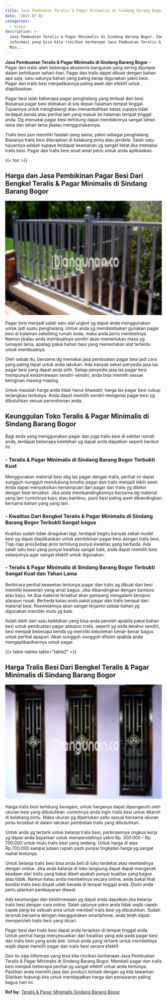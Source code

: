 ```yaml
---
title: Jasa Pembuatan Teralis & Pagar Minimalis di Sindang Barang Bogor
date: '2025-07-01'
categories:
  - biaya
description: >-
  Jasa Pembuatan Teralis & Pagar Minimalis di Sindang Barang Bogor. Dan itu saja
  informasi yang bisa kita rincikan berkenaan Jasa Pembuatan Teralis & Pagar
  Min...
---
```


**Jasa Pembuatan Teralis & Pagar Minimalis di Sindang Barang Bogor** – Pagar dan tralis ialah beberapa aksesoris bangunan yang sering dijumpai dalam kehidupan sehari-hari. Pagar dan trails dapat dibuat dengan bahan apa saja, satu-satunya bahan yang paling kerap digunakan yakni besi. Pagar dan trails besi menjadikannya paling awet dan efektif untuk diaplikasikan.

Pagar besi ialah beberapa pagar penghalang yang terbuat dari besi. Biasanya pagar besi diletakan di sisi depan halaman tempat tinggal. Tujuannya untuk menghalangi atau menambahkan batas supaya tidak terdapat benda atau perihal lain yang masuk ke halaman tempat tinggal anda. Dg memakai pagar besi terhitung dapat membikinnya sangat tahan lama dan tahan lama jikalau menggunakannya.

Tralis besi pun memiliki faedah yang sama, yakni sebagai penghalang. Biasanya trails besi diterapkan di belakang pintu atau jendela. Salah satu tujuannya adalah supaya terdapat keamanan yg sangat ketat jika memakai tralis besi. Pagar dan tralis besi amat amat perlu untuk anda aplikasikan.

{{< toc >}}

## Harga dan Jasa Pembikinan Pagar Besi Dari Bengkel Teralis & Pagar Minimalis di Sindang Barang Bogor

![Jasa Pembuatan Teralis & Pagar Minimalis di Sindang Barang Bogor](/images/pagar-minimalis-murah-66.png)

Pagar besi menjadi salah satu alat urgent yg dapat anda menggunakan untuk jadi suatu penghalang. Untuk anda yg mendambakan gunakan pagar besi di halaman sekeliling rumah anda, maka anda perlu membelinya. Namun jikalau anda membuatnya sendiri akan memerlukan masa yg lumayan lama, apalagi pakai bahan besi yang memerlukan alat tertentu untuk membuatnya.

Oleh sebab itu, bersama dg memakai jasa pembuatan pagar besi jadi cara yang paling tepat untuk anda lakukan. Ada banyak sekali penyedia jasa las pagar besi yang dapat anda pilih. Setiap penyedia jasa las pagar besi mempunyai keistimewaan sendiri-sendiri, anda bisa memilih sesuai keinginan masing-masing.

Untuk masalah harga anda tidak harus khawatir, harga las pagar besi cukup terjangkau tentunya. Anda dapat memilih sendiri mengenai pagar besi yg dibutuhkan sesuai permohonan anda.

## Keunggulan Toko Teralis & Pagar Minimalis di Sindang Barang Bogor

Bagi anda yang menggunakan pagar dan juga tralis besi di sekitar rumah anda, terdapat beberapa kelebihan yg dapat anda dapatkan seperti berikut ini.

### \- Teralis & Pagar Minimalis di Sindang Barang Bogor Terbukti Kuat

Menggunakan material besi sbg las pagar dengan tralis, perihal ini dapat sungguh-sungguh mendukung kondisi pagar dan tralis menjadi lebih awet. Anda dapat menyaksikan kemampuan dari pagar dan tralis yg dibikin dengan besi tersebut. Jika anda membandingkannya bersama dg material yang lain contohnya kayu atau bamboo, pasti besi paling awet dibandingkan bersama bahan yang yang lain.

### \- Kwalitas Dari Bengkel Teralis & Pagar Minimalis di Sindang Barang Bogor Terbukti Sangat bagus

Kualitas sudah tidak diragukan lagi, terdapat begitu banyak sekali model besi yg dapat diaplikasikan untuk pembikinan pagar besi dengan tralis besi. Tiap-tiap jenisSetiap jenis terhitung punyai kwalitas yang berbeda. Ada salah satu besi yang punyai kwalitas sangat baik, anda dapat memilih besi selanjutnya agar sangat efektif untuk digunakan.

### \- Teralis & Pagar Minimalis di Sindang Barang Bogor Terbukti Sangat Kuat dan Tahan Lama

Berbicara perihal keawetan tentunya pagar dan tralis yg dibuat dari besi memiliki keawetan yang amat bagus. Jika dibandingkan dengan bamboo atau kayu, ke dua material tersebut akan gampang mengalami keropos ataupun rusak. Berbeda kalau anda pakai pagar dan tralis berasal dari material besi. Keawetannya akan sangat terjamin sebab bahan yg digunakan memiliki mutu yg baik.

Itulah lebih dari satu kelebihan yang bisa anda peroleh apabila pakai bahan besi untuk pembuatan pagar ataupun tralis. seperti yg anda ketahui sendiri, besi menjadi beberapa benda yg memiliki kebolehan benar-benar bagus untuk perihal apapun. Akan sungguh-sungguh efisien apabila anda mengaplikasikannya untuk pagar.

{{< table-tables table="table2" >}}

## Harga Tralis Besi Dari Bengkel Teralis & Pagar Minimalis di Sindang Barang Bogor

![Jasa Pembuatan Teralis & Pagar Minimalis di Sindang Barang Bogor](/images/teralis-minimalis-murah-40.png)

Harga tralis besi terhitung beragam, untuk harganya dapat dipengaruhi oleh ukuran besi yang dibutuhkan. contohnya anda ingin tralis besi untuk ditaruh di belakang pintu. Maka ukuran yg diperlukan yaitu sesuai bersama ukuran pintu tersebut di dalam lakukan pembelian tralis yang dibutuhkan.

Untuk anda yg tertarik untuk belanja tralis besi, perkiraannya ongkos kerja yg dapat anda bayarkan untuk memperolehnya yakni Rp. 300.000 – Rp. 700.000 untuk mutu tralis besi yang sedang. Untuk harga di atas Rp.700.000 sampai jutaan rupiah pasti punyai tingkatan harga yg sangat mahal tentunya.

Untuk belanja tralis besi bisa anda beli di toko terdekat atau membelinya dengan online. Jika anda belanja di toko langsung dapat dapat mengecek keadaan dari tralis yang bakal dibeli apakah punyai kualitas yang bagus atau tidak. Namun kalau anda membelinya secara online, anda bakal lihat kondisi tralis besi disaat udah berada di tempat tinggal anda. Disini anda perlu jalankan pembayaran diawal.

Ada keuntungan dan keistimewaan yg dapat anda dapatkan jika belanja tralis besi dengan cara online. Salah satunya yakni anda tidak wajib capek-capek pergi ke sebuah area untuk membeli tralis besi yg dibutuhkan. Sudah teramat bersama dengan menggunakan smartphone, anda telah dapat memperoleh tralis besi yang dicari.

Pagar besi dan tralis besi dapat anda terapkan di tempat tinggal anda. Untuk perihal harga menyesuaikan dari kwalitas yang ada pada pagar besi dan tralis besi yang anda beli. Untuk anda yang tertarik untuk membelinya wajib dapat memilih pagar dan tralis besi secara efektif.

Dan itu saja informasi yang bisa kita rincikan berkenaan Jasa Pembuatan Teralis & Pagar Minimalis di Sindang Barang Bogor. Membeli pagar dan tralis besi menjadi beberapa perihal yg sangat efektif untuk anda tentunya. Pastikan anda memilih jasa dan product terbaik dengan yg kita tawarkan. Silahkan hubungi kita untuk mendapatkan harga dan penawaran paling bagus hari ini.

**Ref by:** [Teralis & Pagar Minimalis Sindang Barang Bogor](https://id.wikipedia.org/wiki/Teralis)
